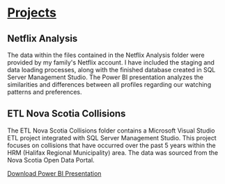 # <u>Projects</u>

## Netflix Analysis

The data within the files contained in the Netflix Analysis folder were provided by my family's Netflix account. I have included the staging and data loading processes, along with the finished database created in SQL Server Management Studio. The Power BI presentation analyzes the similarities and differences between all profiles regarding our watching patterns and preferences.

## ETL Nova Scotia Collisions

The ETL Nova Scotia Collisions folder contains a Microsoft Visual Studio ETL project integrated with SQL Server Management Studio. This project focuses on collisions that have occurred over the past 5 years within the HRM (Halifax Regional Municipality) area. The data was sourced from the Nova Scotia Open Data Portal.


[Download Power BI Presentation](https://github.com/costellobrette/Projects/blob/main/Netflix%20Analysis.pbix)

